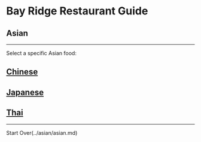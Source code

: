 # Bay Ridge Restaurant Guide
## Asian
---
Select a specific Asian food:
## [Chinese](chinese.md)
## [Japanese](japanese.md)
## [Thai](thai.md)
---
Start Over(../asian/asian.md)
